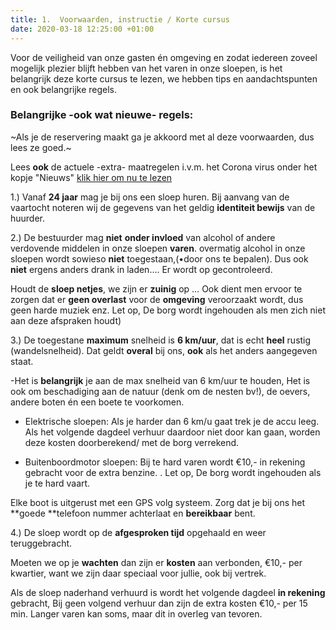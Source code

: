 ```yaml
---
title: 1.  Voorwaarden, instructie / Korte cursus
date: 2020-03-18 12:25:00 +01:00
---
```


Voor de veiligheid van onze gasten én omgeving en zodat iedereen zoveel mogelijk plezier blijft hebben van het varen in onze sloepen, is het belangrijk deze korte cursus te lezen, we hebben tips en aandachtspunten en ook belangrijke regels.

### Belangrijke -ook wat nieuwe- regels:

~Als je de reservering maakt ga je akkoord met al deze voorwaarden, dus lees ze goed.~

Lees **ook** de actuele -extra- maatregelen i.v.m. het Corona virus onder het kopje "Nieuws" [klik hier om nu te lezen](http://descheepsjongens.nl/news) 

1.) Vanaf **24 jaar** mag je bij ons een sloep huren.
Bij aanvang van de vaartocht noteren wij de gegevens van het geldig **identiteit bewijs** van de huurder.

2.) De bestuurder mag **niet** **onder invloed** van alcohol of andere verdovende middelen in onze sloepen **varen**. overmatig alcohol in onze sloepen wordt sowieso **niet** toegestaan,(•door ons te bepalen). Dus ook **niet** ergens anders drank in laden.... Er wordt op gecontroleerd.

Houdt de **sloep netjes**, we zijn er **zuinig** op … Ook dient men ervoor te zorgen dat er **geen overlast** voor de **omgeving** veroorzaakt wordt, dus geen harde muziek enz.
Let op, De borg wordt ingehouden als men zich niet aan deze afspraken houdt)

3.) De toegestane **maximum** snelheid is **6 km/uur**, dat is echt **heel** rustig (wandelsnelheid).
Dat geldt **overal** bij ons, **ook** als het anders aangegeven staat.

-Het is **belangrijk** je aan de max snelheid van 6 km/uur te houden, Het is ook om beschadiging aan de natuur (denk om de nesten bv!), de oevers, andere boten én een boete te voorkomen.

* Elektrische sloepen:  Als je harder dan 6 km/u gaat trek je de accu leeg.
Als het volgende dagdeel verhuur daardoor niet door kan gaan, worden deze kosten doorberekend/ met de borg verrekend.

* Buitenboordmotor sloepen:  Bij te hard varen wordt €10,- in rekening gebracht voor de extra benzine.
. Let op, De borg wordt ingehouden als je te hard vaart.

Elke boot is uitgerust met een GPS volg systeem. Zorg dat je bij ons het **goede **telefoon nummer achterlaat en **bereikbaar** bent.

4.) De sloep wordt op de **afgesproken tijd** opgehaald en weer teruggebracht.

Moeten we op je **wachten** dan zijn er **kosten** aan verbonden, €10,- per kwartier, want we zijn daar speciaal voor jullie, ook bij vertrek.

Als de sloep naderhand verhuurd is wordt het volgende dagdeel **in rekening** gebracht,
Bij geen volgend verhuur dan zijn de extra kosten €10,- per 15 min.
Langer varen kan soms, maar dit in overleg van tevoren.
